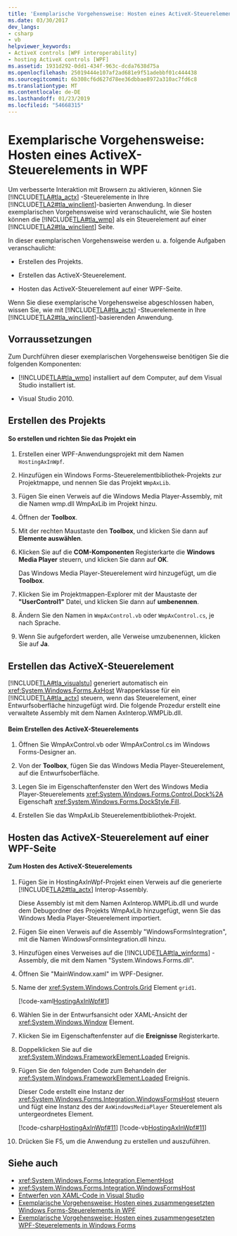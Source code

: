```yaml
---
title: 'Exemplarische Vorgehensweise: Hosten eines ActiveX-Steuerelements in WPF'
ms.date: 03/30/2017
dev_langs:
- csharp
- vb
helpviewer_keywords:
- ActiveX controls [WPF interoperability]
- hosting ActiveX controls [WPF]
ms.assetid: 1931d292-0dd1-434f-963c-dcda7638d75a
ms.openlocfilehash: 25019444e107af2ad681e9f51adebbf01c444438
ms.sourcegitcommit: 6b308cf6d627d78ee36dbbae8972a310ac7fd6c8
ms.translationtype: MT
ms.contentlocale: de-DE
ms.lasthandoff: 01/23/2019
ms.locfileid: "54668315"
---
```

# <a name="walkthrough-hosting-an-activex-control-in-wpf"></a>Exemplarische Vorgehensweise: Hosten eines ActiveX-Steuerelements in WPF
Um verbesserte Interaktion mit Browsern zu aktivieren, können Sie [!INCLUDE[TLA#tla_actx](../../../../includes/tlasharptla-actx-md.md)] -Steuerelemente in Ihre [!INCLUDE[TLA2#tla_winclient](../../../../includes/tla2sharptla-winclient-md.md)]-basierten Anwendung. In dieser exemplarischen Vorgehensweise wird veranschaulicht, wie Sie hosten können die [!INCLUDE[TLA#tla_wmp](../../../../includes/tlasharptla-wmp-md.md)] als ein Steuerelement auf einer [!INCLUDE[TLA2#tla_winclient](../../../../includes/tla2sharptla-winclient-md.md)] Seite.

 In dieser exemplarischen Vorgehensweise werden u. a. folgende Aufgaben veranschaulicht:

-   Erstellen des Projekts.

-   Erstellen das ActiveX-Steuerelement.

-   Hosten das ActiveX-Steuerelement auf einer WPF-Seite.

 Wenn Sie diese exemplarische Vorgehensweise abgeschlossen haben, wissen Sie, wie mit [!INCLUDE[TLA#tla_actx](../../../../includes/tlasharptla-actx-md.md)] -Steuerelemente in Ihre [!INCLUDE[TLA2#tla_winclient](../../../../includes/tla2sharptla-winclient-md.md)]-basierenden Anwendung.

## <a name="prerequisites"></a>Vorraussetzungen
 Zum Durchführen dieser exemplarischen Vorgehensweise benötigen Sie die folgenden Komponenten:

-   [!INCLUDE[TLA#tla_wmp](../../../../includes/tlasharptla-wmp-md.md)] installiert auf dem Computer, auf dem Visual Studio installiert ist.

-   Visual Studio 2010.

## <a name="creating-the-project"></a>Erstellen des Projekts

#### <a name="to-create-and-set-up-the-project"></a>So erstellen und richten Sie das Projekt ein

1.  Erstellen einer WPF-Anwendungsprojekt mit dem Namen `HostingAxInWpf`.

2.  Hinzufügen ein Windows Forms-Steuerelementbibliothek-Projekts zur Projektmappe, und nennen Sie das Projekt `WmpAxLib`.

3.  Fügen Sie einen Verweis auf die Windows Media Player-Assembly, mit die Namen wmp.dll WmpAxLib im Projekt hinzu.

4.  Öffnen der **Toolbox**.

5.  Mit der rechten Maustaste den **Toolbox**, und klicken Sie dann auf **Elemente auswählen**.

6.  Klicken Sie auf die **COM-Komponenten** Registerkarte die **Windows Media Player** steuern, und klicken Sie dann auf **OK**.

     Das Windows Media Player-Steuerelement wird hinzugefügt, um die **Toolbox**.

7.  Klicken Sie im Projektmappen-Explorer mit der Maustaste der **"UserControl1"** Datei, und klicken Sie dann auf **umbenennen**.

8.  Ändern Sie den Namen in `WmpAxControl.vb` oder `WmpAxControl.cs`, je nach Sprache.

9. Wenn Sie aufgefordert werden, alle Verweise umzubenennen, klicken Sie auf **Ja**.

## <a name="creating-the-activex-control"></a>Erstellen das ActiveX-Steuerelement
 [!INCLUDE[TLA#tla_visualstu](../../../../includes/tlasharptla-visualstu-md.md)] generiert automatisch ein <xref:System.Windows.Forms.AxHost> Wrapperklasse für ein [!INCLUDE[TLA#tla_actx](../../../../includes/tlasharptla-actx-md.md)] steuern, wenn das Steuerelement, einer Entwurfsoberfläche hinzugefügt wird. Die folgende Prozedur erstellt eine verwaltete Assembly mit dem Namen AxInterop.WMPLib.dll.

#### <a name="to-create-the-activex-control"></a>Beim Erstellen des ActiveX-Steuerelements

1.  Öffnen Sie WmpAxControl.vb oder WmpAxControl.cs im Windows Forms-Designer an.

2.  Von der **Toolbox**, fügen Sie das Windows Media Player-Steuerelement, auf die Entwurfsoberfläche.

3.  Legen Sie im Eigenschaftenfenster den Wert des Windows Media Player-Steuerelements <xref:System.Windows.Forms.Control.Dock%2A> Eigenschaft <xref:System.Windows.Forms.DockStyle.Fill>.

4.  Erstellen Sie das WmpAxLib Steuerelementbibliothek-Projekt.

## <a name="hosting-the-activex-control-on-a-wpf-page"></a>Hosten das ActiveX-Steuerelement auf einer WPF-Seite

#### <a name="to-host-the-activex-control"></a>Zum Hosten des ActiveX-Steuerelements

1.  Fügen Sie in HostingAxInWpf-Projekt einen Verweis auf die generierte [!INCLUDE[TLA2#tla_actx](../../../../includes/tla2sharptla-actx-md.md)] Interop-Assembly.

     Diese Assembly ist mit dem Namen AxInterop.WMPLib.dll und wurde dem Debugordner des Projekts WmpAxLib hinzugefügt, wenn Sie das Windows Media Player-Steuerelement importiert.

2.  Fügen Sie einen Verweis auf die Assembly "WindowsFormsIntegration", mit die Namen WindowsFormsIntegration.dll hinzu.

3.  Hinzufügen eines Verweises auf die [!INCLUDE[TLA#tla_winforms](../../../../includes/tlasharptla-winforms-md.md)] -Assembly, die mit dem Namen "System.Windows.Forms.dll".

4.  Öffnen Sie "MainWindow.xaml" im WPF-Designer.

5.  Name der <xref:System.Windows.Controls.Grid> Element `grid1`.

     [!code-xaml[HostingAxInWpf#1](../../../../samples/snippets/csharp/VS_Snippets_Wpf/HostingAxInWpf/CSharp/HostingAxInWpf/window1.xaml#1)]

6.  Wählen Sie in der Entwurfsansicht oder XAML-Ansicht der <xref:System.Windows.Window> Element.

7.  Klicken Sie im Eigenschaftenfenster auf die **Ereignisse** Registerkarte.

8.  Doppelklicken Sie auf die <xref:System.Windows.FrameworkElement.Loaded> Ereignis.

9. Fügen Sie den folgenden Code zum Behandeln der <xref:System.Windows.FrameworkElement.Loaded> Ereignis.

     Dieser Code erstellt eine Instanz der <xref:System.Windows.Forms.Integration.WindowsFormsHost> steuern und fügt eine Instanz des der `AxWindowsMediaPlayer` Steuerelement als untergeordnetes Element.

     [!code-csharp[HostingAxInWpf#11](../../../../samples/snippets/csharp/VS_Snippets_Wpf/HostingAxInWpf/CSharp/HostingAxInWpf/window1.xaml.cs#11)]
     [!code-vb[HostingAxInWpf#11](../../../../samples/snippets/visualbasic/VS_Snippets_Wpf/HostingAxInWpf/VisualBasic/HostingAxInWpf/window1.xaml.vb#11)]  
  
10. Drücken Sie F5, um die Anwendung zu erstellen und auszuführen.  
  
## <a name="see-also"></a>Siehe auch
- <xref:System.Windows.Forms.Integration.ElementHost>
- <xref:System.Windows.Forms.Integration.WindowsFormsHost>
- [Entwerfen von XAML-Code in Visual Studio](/visualstudio/designers/designing-xaml-in-visual-studio)
- [Exemplarische Vorgehensweise: Hosten eines zusammengesetzten Windows Forms-Steuerelements in WPF](../../../../docs/framework/wpf/advanced/walkthrough-hosting-a-windows-forms-composite-control-in-wpf.md)
- [Exemplarische Vorgehensweise: Hosten eines zusammengesetzten WPF-Steuerelements in Windows Forms](../../../../docs/framework/wpf/advanced/walkthrough-hosting-a-wpf-composite-control-in-windows-forms.md)
